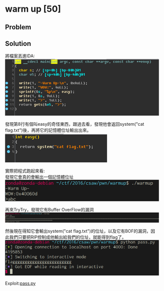 # warm up [50]

## Problem

## Solution

將檔案丟進IDA:   
![picture](picture/main.PNG)

發現第8行有個叫easy的奇怪東西，跟過去看，發現他會返回system("cat flag.txt")後，再將它的記憶體位址輸出出來。      
![picture](picture/easy.PNG)

實際把程式跑起來看:   
發現它會真的會輸出一個記憶體位址   
![picture](picture/start.PNG)

再來TryTry，發現它有Buffer OverFlow的漏洞   
![picture](picture/bof.PNG)

然後現在得知它會輸出system("cat flag.txt")的位址，以及它有BOF的漏洞，因此我們只要把RIP控制成他輸出給我們的位址，就能得到flag了。   
![picture](picture/result.PNG)

Exploit:[pass.py](pass.py)


